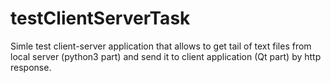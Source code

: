 # testClientServerTask

Simle test client-server application that allows to get tail of text files from local server (python3 part) 
and send it to client application (Qt part) by http response.
